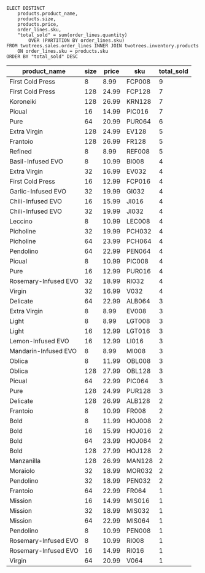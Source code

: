 ```
ELECT DISTINCT
    products.product_name,
    products.size,
    products.price,
    order_lines.sku,
    "total_sold" = sum(order_lines.quantity) 
        OVER (PARTITION BY order_lines.sku)
FROM twotrees.sales.order_lines INNER JOIN twotrees.inventory.products
    ON order_lines.sku = products.sku
ORDER BY "total_sold" DESC
```

|product_name|size|price|sku|total_sold|
|---|---|---|---|---|
|First Cold Press|8|8.99|FCP008|9|
|First Cold Press|128|24.99|FCP128|7|
|Koroneiki|128|26.99|KRN128|7|
|Picual|16|14.99|PIC016|7|
|Pure|64|20.99|PUR064|6|
|Extra Virgin|128|24.99|EV128|5|
|Frantoio|128|26.99|FR128|5|
|Refined|8|8.99|REF008|5|
|Basil-Infused EVO|8|10.99|BI008|4|
|Extra Virgin|32|16.99|EV032|4|
|First Cold Press|16|12.99|FCP016|4|
|Garlic-Infused EVO|32|19.99|GI032|4|
|Chili-Infused EVO|16|15.99|JI016|4|
|Chili-Infused EVO|32|19.99|JI032|4|
|Leccino|8|10.99|LEC008|4|
|Picholine|32|19.99|PCH032|4|
|Picholine|64|23.99|PCH064|4|
|Pendolino|64|22.99|PEN064|4|
|Picual|8|10.99|PIC008|4|
|Pure|16|12.99|PUR016|4|
|Rosemary-Infused EVO|32|18.99|RI032|4|
|Virgin|32|16.99|V032|4|
|Delicate|64|22.99|ALB064|3|
|Extra Virgin|8|8.99|EV008|3|
|Light|8|8.99|LGT008|3|
|Light|16|12.99|LGT016|3|
|Lemon-Infused EVO|16|12.99|LI016|3|
|Mandarin-Infused EVO|8|8.99|MI008|3|
|Oblica|8|11.99|OBL008|3|
|Oblica|128|27.99|OBL128|3|
|Picual|64|22.99|PIC064|3|
|Pure|128|24.99|PUR128|3|
|Delicate|128|26.99|ALB128|2|
|Frantoio|8|10.99|FR008|2|
|Bold|8|11.99|HOJ008|2|
|Bold|16|15.99|HOJ016|2|
|Bold|64|23.99|HOJ064|2|
|Bold|128|27.99|HOJ128|2|
|Manzanilla|128|26.99|MAN128|2|
|Moraiolo|32|18.99|MOR032|2|
|Pendolino|32|18.99|PEN032|2|
|Frantoio|64|22.99|FR064|1|
|Mission|16|14.99|MIS016|1|
|Mission|32|18.99|MIS032|1|
|Mission|64|22.99|MIS064|1|
|Pendolino|8|10.99|PEN008|1|
|Rosemary-Infused EVO|8|10.99|RI008|1|
|Rosemary-Infused EVO|16|14.99|RI016|1|
|Virgin|64|20.99|V064|1|
